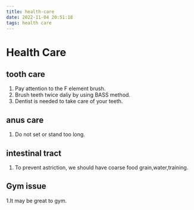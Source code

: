 ```yaml
---
title: health-care
date: 2022-11-04 20:51:18
tags: health care
---
```

# Health Care

## tooth care

1. Pay attention to the F element brush.
2. Brush teeth twice daliy by using BASS method.
3. Dentist is needed to take care of your teeth.

## anus care

1. Do not set or stand too long.

## intestinal tract 

1. To prevent astriction, we should have coarse food grain,water,training.

## Gym issue

1.It may be great to gym. 
